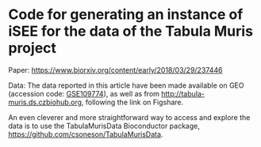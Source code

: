 # Code for generating an instance of iSEE for the data of the Tabula Muris project

Paper: https://www.biorxiv.org/content/early/2018/03/29/237446

Data: The data reported in this article have been made available on GEO (accession code: [GSE109774](https://www.ncbi.nlm.nih.gov/geo/query/acc.cgi?acc=GSE109774)), as well as from http://tabula-muris.ds.czbiohub.org, following the link on Figshare.

An even cleverer and more straightforward way to access and explore the data is to use the TabulaMurisData Bioconductor package, https://github.com/csoneson/TabulaMurisData.
